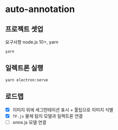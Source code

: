 # auto-annotation

## 프로젝트 셋업

요구사항 node.js 10+, yarn

```
yarn
```

## 일렉트론 실행

```
yarn electron:serve
```

## 로드맵

- [x] 이미지 위에 세그먼테이션 표시 + 툴팁으로 이미지 식별
- [x] `TF.js` 물체 탐지 모델과 일렉트론 연결
- [ ] onnx.js 모델 연결
